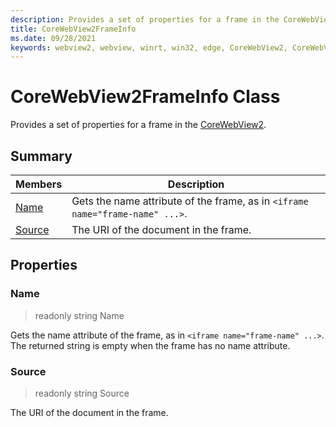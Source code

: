 ```yaml
---
description: Provides a set of properties for a frame in the CoreWebView2.
title: CoreWebView2FrameInfo
ms.date: 09/28/2021
keywords: webview2, webview, winrt, win32, edge, CoreWebView2, CoreWebView2Controller, browser control, edge html, CoreWebView2FrameInfo
---
```


# CoreWebView2FrameInfo Class



Provides a set of properties for a frame in the [CoreWebView2](corewebview2.md).

## Summary

Members|Description
--|--
[Name](#name) | Gets the name attribute of the frame, as in `<iframe name="frame-name" ...>`.
[Source](#source) | The URI of the document in the frame.

## Properties

### Name

> readonly  string Name

Gets the name attribute of the frame, as in `<iframe name="frame-name" ...>`.
The returned string is empty when the frame has no name attribute.

### Source

> readonly  string Source

The URI of the document in the frame.




